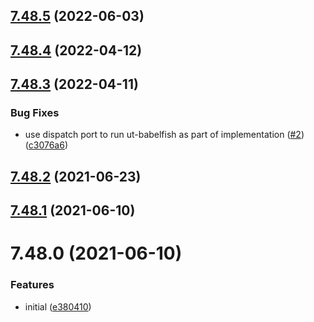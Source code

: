 ## [7.48.5](https://github.com/softwaregroup-bg/ut-babelfish/compare/v7.48.4...v7.48.5) (2022-06-03)



## [7.48.4](https://github.com/softwaregroup-bg/ut-babelfish/compare/v7.48.3...v7.48.4) (2022-04-12)



## [7.48.3](https://github.com/softwaregroup-bg/ut-babelfish/compare/v7.48.2...v7.48.3) (2022-04-11)


### Bug Fixes

* use dispatch port to run ut-babelfish as part of implementation ([#2](https://github.com/softwaregroup-bg/ut-babelfish/issues/2)) ([c3076a6](https://github.com/softwaregroup-bg/ut-babelfish/commit/c3076a66c07f88ba214b666a8469c17519301fc9))



## [7.48.2](https://github.com/softwaregroup-bg/ut-babelfish/compare/v7.48.1...v7.48.2) (2021-06-23)



## [7.48.1](https://github.com/softwaregroup-bg/ut-babelfish/compare/v7.48.0...v7.48.1) (2021-06-10)



# 7.48.0 (2021-06-10)


### Features

* initial ([e380410](https://github.com/softwaregroup-bg/ut-babelfish/commit/e3804107beebeea2be6e36cf65cafb2b03154b7e))



